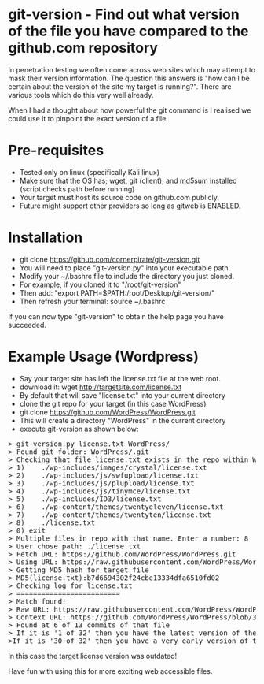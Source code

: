 # git-version - Find out what version of the file you have compared to the github.com repository

In penetration testing we often come across web sites which may attempt to mask their version information.
The question this answers is "how can I be certain about the version of the site my target is running?".
There are various tools which do this very well already. 

When I had a thought about how powerful the git command is I realised we could use it to pinpoint the exact version
of a file.

# Pre-requisites
* Tested only on linux (specifically Kali linux)
* Make sure that the OS has; wget, git (client), and md5sum installed (script checks path before running)
* Your target must host its source code on github.com publicly.
* Future might support other providers so long as gitweb is ENABLED.

# Installation 
* git clone https://github.com/cornerpirate/git-version.git
* You will need to place "git-version.py" into your executable path.
* Modify your ~/.bashrc file to include the directory you just cloned.
* For example, if you cloned it to "/root/git-version" 
* Then add: "export PATH=$PATH:/root/Desktop/git-version/"
* Then refresh your terminal: source ~/.bashrc

If you can now type "git-version" to obtain the help page you have succeeded.

# Example Usage (Wordpress)
* Say your target site has left the license.txt file at the web root.
* download it: wget http://targetsite.com/license.txt
* By default that will save "license.txt" into your current directory
* clone the git repo for your target (in this case WordPress)
* git clone https://github.com/WordPress/WordPress.git
* This will create a directory "WordPress" in the current directory
* execute git-version as shown below:

<pre>
> git-version.py license.txt WordPress/
> Found git folder: WordPress/.git
> Checking that file license.txt exists in the repo within WordPress/
> 1)	./wp-includes/images/crystal/license.txt
> 2)	./wp-includes/js/swfupload/license.txt
> 3)	./wp-includes/js/plupload/license.txt
> 4)	./wp-includes/js/tinymce/license.txt
> 5)	./wp-includes/ID3/license.txt
> 6)	./wp-content/themes/twentyeleven/license.txt
> 7)	./wp-content/themes/twentyten/license.txt
> 8)	./license.txt
> 0) exit
> Multiple files in repo with that name. Enter a number: 8
> User chose path: ./license.txt
> Fetch URL: https://github.com/WordPress/WordPress.git
> Using URL: https://raw.githubusercontent.com/WordPress/WordPress/
> Getting MD5 hash for target file
> MD5(license.txt):b7d6694302f24cbe13334dfa6510fd02
> Checking log for license.txt
> =========================
> Match found!
> Raw URL: https://raw.githubusercontent.com/WordPress/WordPress/3c9a06672ebaec21847e4917e1086d9b9274ab6b/./license.txt
> Context URL: https://github.com/WordPress/WordPress/blob/3c9a06672ebaec21847e4917e1086d9b9274ab6b/./license.txt
> Found at 6 of 13 commits of that file 
> If it is '1 of 32' then you have the latest version of the file
>If it is '30 of 32' then you have a very early version of the file
</pre>

In this case the target license version was outdated!

Have fun with using this for more exciting web accessible files.

